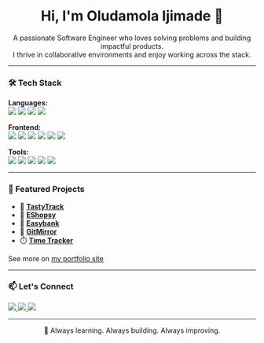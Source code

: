 <h1 align="center">Hi, I'm Oludamola Ijimade 👋</h1>
<p align="center">
  A passionate Software Engineer who loves solving problems and building impactful products.<br />
  I thrive in collaborative environments and enjoy working across the stack.
</p>

---

### 🛠️ Tech Stack
<p>
  <strong>Languages:</strong><br/>
  <img src="https://img.shields.io/badge/TypeScript-3178c6?style=for-the-badge&logo=typescript&logoColor=white"/>
  <img src="https://img.shields.io/badge/JavaScript-f7df1e?style=for-the-badge&logo=javascript&logoColor=black"/>
  <img src="https://img.shields.io/badge/Python-3776ab?style=for-the-badge&logo=python&logoColor=white"/>
  <img src="https://img.shields.io/badge/GraphQL-e535ab?style=for-the-badge&logo=graphql&logoColor=white"/>
</p>

<p>
  <strong>Frontend:</strong><br/>
  <img src="https://img.shields.io/badge/React-61dafb?style=for-the-badge&logo=react&logoColor=black"/>
  <img src="https://img.shields.io/badge/Next.js-000000?style=for-the-badge&logo=nextdotjs&logoColor=white"/>
  <img src="https://img.shields.io/badge/Tailwind CSS-06b6d4?style=for-the-badge&logo=tailwindcss&logoColor=white"/>
  <img src="https://img.shields.io/badge/Redux-764abc?style=for-the-badge&logo=redux&logoColor=white"/>
  <img src="https://img.shields.io/badge/Zustand-000000?style=for-the-badge&logo=z&logoColor=white"/>
  <img src="https://img.shields.io/badge/MUI-007fff?style=for-the-badge&logo=mui&logoColor=white"/>
</p>

<p>
  <strong>Tools:</strong><br/>
  <img src="https://img.shields.io/badge/Storybook-ff4785?style=for-the-badge&logo=storybook&logoColor=white"/>
  <img src="https://img.shields.io/badge/SASS-cc6699?style=for-the-badge&logo=sass&logoColor=white"/>
  <img src="https://img.shields.io/badge/Gulp-cf4647?style=for-the-badge&logo=gulp&logoColor=white"/>
  <img src="https://img.shields.io/badge/NPM-cb0000?style=for-the-badge&logo=npm&logoColor=white"/>
  <img src="https://img.shields.io/badge/Yarn-2c8ebb?style=for-the-badge&logo=yarn&logoColor=white"/>
</p>

---

### 🚀 Featured Projects

- 🌟 [**TastyTrack**](https://tastytrack.vercel.app/)
- 🛒 [**EShopsy**](https://kaddesh.github.io/EShopsy/)
- 🏦 [**Easybank**](https://kaddesh.github.io/easybank-/)
- 📁 [**GitMirror**](https://gitmirror.vercel.app/)
- ⏱️ [**Time Tracker**](https://time-tracking-dashboard-pied-eight.vercel.app/)

See more on [my portfolio site](https://my-portfolio-red-zeta-15.vercel.app/)

---

### 📫 Let's Connect

<p>
  <a href="mailto:oludamolaijimade@gmail.com">
    <img src="https://img.shields.io/badge/Gmail-D14836?style=for-the-badge&logo=gmail&logoColor=white"/>
  </a>
  <a href="https://www.linkedin.com/in/oludamola-ijimade-3a341a1b3/">
    <img src="https://img.shields.io/badge/LinkedIn-0077b5?style=for-the-badge&logo=linkedin&logoColor=white"/>
  </a>
  <a href="https://github.com/Kaddesh">
    <img src="https://img.shields.io/badge/GitHub-181717?style=for-the-badge&logo=github&logoColor=white"/>
  </a>
</p>

---

<p align="center">🚀 Always learning. Always building. Always improving.</p>
